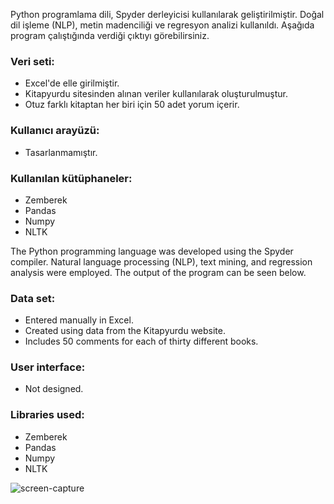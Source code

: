 Python programlama dili, Spyder derleyicisi kullanılarak geliştirilmiştir. Doğal dil işleme (NLP), metin madenciliği ve regresyon analizi kullanıldı.
Aşağıda program çalıştığında verdiği çıktıyı görebilirsiniz.

### Veri seti:

- Excel'de elle girilmiştir.
- Kitapyurdu sitesinden alınan veriler kullanılarak oluşturulmuştur.
- Otuz farklı kitaptan her biri için 50 adet yorum içerir.
  
### Kullanıcı arayüzü:

- Tasarlanmamıştır.
  
### Kullanılan kütüphaneler:

- Zemberek
- Pandas
- Numpy
- NLTK

The Python programming language was developed using the Spyder compiler. Natural language processing (NLP), text mining, and regression analysis were employed. The output of the program can be seen below.

### Data set:

- Entered manually in Excel.
- Created using data from the Kitapyurdu website.
- Includes 50 comments for each of thirty different books.
  
### User interface:

- Not designed.

### Libraries used:

- Zemberek
- Pandas
- Numpy
- NLTK

![screen-capture](https://user-images.githubusercontent.com/33496795/94364380-7bcb0680-00d1-11eb-8e07-68ed3de79567.gif)
